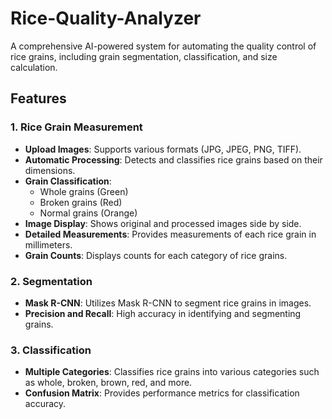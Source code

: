 # Rice-Quality-Analyzer

A comprehensive AI-powered system for automating the quality control of rice grains, including grain segmentation, classification, and size calculation.


## Features

### 1. Rice Grain Measurement
- **Upload Images**: Supports various formats (JPG, JPEG, PNG, TIFF).
- **Automatic Processing**: Detects and classifies rice grains based on their dimensions.
- **Grain Classification**:
  - Whole grains (Green)
  - Broken grains (Red)
  - Normal grains (Orange)
- **Image Display**: Shows original and processed images side by side.
- **Detailed Measurements**: Provides measurements of each rice grain in millimeters.
- **Grain Counts**: Displays counts for each category of rice grains.

### 2. Segmentation
- **Mask R-CNN**: Utilizes Mask R-CNN to segment rice grains in images.
- **Precision and Recall**: High accuracy in identifying and segmenting grains.

### 3. Classification
- **Multiple Categories**: Classifies rice grains into various categories such as whole, broken, brown, red, and more.
- **Confusion Matrix**: Provides performance metrics for classification accuracy.




